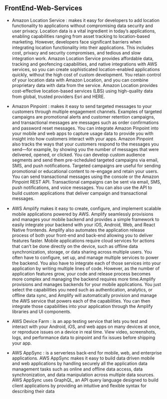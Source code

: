 ## FrontEnd-Web-Services

- Amazon Location Service : makes it easy for developers to add location functionality to applications
without compromising data security and user privacy.
Location data is a vital ingredient in today’s applications, enabling capabilities ranging from asset
tracking to location-based marketing. However, developers face signiﬁcant barriers when integrating
location functionality into their applications. This includes cost, privacy and security compromises, and
tedious and slow integration work.
Amazon Location Service provides aﬀordable data, tracking and geofencing capabilities, and native
integrations with AWS services, so you can create sophisticated location-enabled applications quickly,
without the high cost of custom development. You retain control of your location data with Amazon
Location, and you can combine proprietary data with data from the service. Amazon Location provides
cost-eﬀective location-based services (LBS) using high-quality data from global, trusted providers Esri
and HERE.

- Amazon Pinpoint : makes it easy to send targeted messages to your customers through multiple
engagement channels. Examples of targeted campaigns are promotional alerts and customer retention
campaigns, and transactional messages are messages such as order conﬁrmations and password reset
messages.
You can integrate Amazon Pinpoint into your mobile and web apps to capture usage data to provide you
with insight into how customers interact with your apps. Amazon Pinpoint also tracks the ways that your
customers respond to the messages you send—for example, by showing you the number of messages
that were delivered, opened, or clicked.
You can develop custom audience segments and send them pre-scheduled targeted campaigns via email,
SMS, and push notiﬁcations. Targeted campaigns are useful for sending promotional or educational
content to re-engage and retain your users.
You can send transactional messages using the console or the Amazon Pinpoint REST API. Transactional
campaigns can be sent via email, SMS, push notiﬁcations, and voice messages. You can also use the API
to build custom applications that deliver campaign and transactional messages.

- AWS Amplify makes it easy to create, conﬁgure, and implement scalable mobile applications powered by
AWS. Amplify seamlessly provisions and manages your mobile backend and provides a simple framework
to easily integrate your backend with your iOS, Android, Web, and React Native frontends. Amplify also
automates the application release process of both your front-end and back-end allowing you to deliver
features faster.
Mobile applications require cloud services for actions that can’t be done directly on the device, such as
oﬄine data synchronization, storage, or data sharing across multiple users. You often have to conﬁgure,
set up, and manage multiple services to power the backend. You also have to integrate each of those
services into your application by writing multiple lines of code. However, as the number of application
features grow, your code and release process becomes more complex and managing the backend
requires more time.Amplify provisions and manages backends for your mobile applications. You just select the capabilities
you need such as authentication, analytics, or oﬄine data sync, and Amplify will automatically provision
and manage the AWS service that powers each of the capabilities. You can then integrate those
capabilities into your application through the Amplify libraries and UI components.

- AWS Device Farm : is an app testing service that lets you test and interact with your Android, iOS, and web
apps on many devices at once, or reproduce issues on a device in real time. View video, screenshots, logs,
and performance data to pinpoint and ﬁx issues before shipping your app.

- AWS AppSync : is a serverless back-end for mobile, web, and enterprise applications.
AWS AppSync makes it easy to build data driven mobile and web applications by handling securely all
the application data management tasks such as online and oﬄine data access, data synchronization, and
data manipulation across multiple data sources. AWS AppSync uses GraphQL, an API query language
designed to build client applications by providing an intuitive and ﬂexible syntax for describing their data
